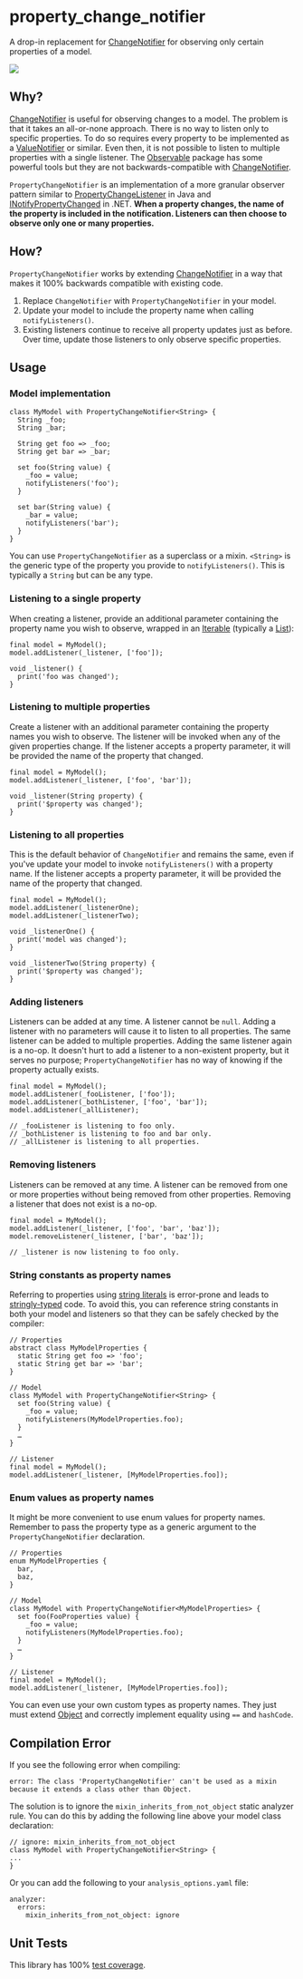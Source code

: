 # property_change_notifier

A drop-in replacement for [ChangeNotifier](https://api.flutter.dev/flutter/foundation/ChangeNotifier-class.html) for observing only certain properties of a model.

![](screenshot.png)

## Why?

[ChangeNotifier](https://api.flutter.dev/flutter/foundation/ChangeNotifier-class.html) is useful for observing changes to a model. The problem is that it takes an all-or-none approach. There is no way to listen only to specific properties. To do so requires every property to be implemented as a [ValueNotifier](https://api.flutter.dev/flutter/foundation/ValueNotifier-class.html) or similar. Even then, it is not possible to listen to multiple properties with a single listener. The [Observable](https://medium.com/r/?url=https%3A%2F%2Fpub.dev%2Fpackages%2Fobservable) package has some powerful tools but they are not backwards-compatible with [ChangeNotifier](https://api.flutter.dev/flutter/foundation/ChangeNotifier-class.html).

`PropertyChangeNotifier` is an implementation of a more granular observer pattern similar to [PropertyChangeListener](https://docs.oracle.com/javase/7/docs/api/java/beans/PropertyChangeListener.html) in Java and [INotifyPropertyChanged](https://docs.microsoft.com/en-us/dotnet/api/system.componentmodel.inotifypropertychanged.propertychanged?view=netframework-4.8) in .NET. **When a property changes, the name of the property is included in the notification. Listeners can then choose to observe only one or many properties.**

## How?

`PropertyChangeNotifier` works by extending [ChangeNotifier](https://api.flutter.dev/flutter/foundation/ChangeNotifier-class.html) in a way that makes it 100% backwards compatible with existing code.

1. Replace `ChangeNotifier` with `PropertyChangeNotifier` in your model.
1. Update your model to include the property name when calling `notifyListeners()`.
1. Existing listeners continue to receive all property updates just as before. Over time, update those listeners to only observe specific properties.

## Usage

### Model implementation

```
class MyModel with PropertyChangeNotifier<String> {
  String _foo;
  String _bar;

  String get foo => _foo;
  String get bar => _bar;

  set foo(String value) {
    _foo = value;
    notifyListeners('foo');
  }

  set bar(String value) {
    _bar = value;
    notifyListeners('bar');
  }
}
```

You can use `PropertyChangeNotifier` as a superclass or a mixin. `<String>` is the generic type of the property you provide to `notifyListeners()`. This is typically a `String` but can be any type.

### Listening to a single property
When creating a listener, provide an additional parameter containing the property name you wish to observe, wrapped in an [Iterable](https://api.dartlang.org/stable/2.4.0/dart-core/Iterable-class.html) (typically a [List](https://api.dartlang.org/stable/2.4.0/dart-core/List-class.html)):

```
final model = MyModel();
model.addListener(_listener, ['foo']);

void _listener() {
  print('foo was changed');
}

```

### Listening to multiple properties
Create a listener with an additional parameter containing the property names you wish to observe. The listener will be invoked when any of the given properties change. If the listener accepts a property parameter, it will be provided the name of the property that changed. 

```
final model = MyModel();
model.addListener(_listener, ['foo', 'bar']);

void _listener(String property) {
  print('$property was changed');
}

```

### Listening to all properties
This is the default behavior of `ChangeNotifier` and remains the same, even if you've update your model to invoke `notifyListeners()` with a property name. If the listener accepts a property parameter, it will be provided the name of the property that changed.

```
final model = MyModel();
model.addListener(_listenerOne);
model.addListener(_listenerTwo);

void _listenerOne() {
  print('model was changed');
}

void _listenerTwo(String property) {
  print('$property was changed');
}

```

### Adding listeners
Listeners can be added at any time. A listener cannot be `null`. Adding a listener with no parameters will cause it to listen to all properties. The same listener can be added to multiple properties. Adding the same listener again is a no-op. It doesn't hurt to add a listener to a non-existent property, but it serves no purpose; `PropertyChangeNotifier` has no way of knowing if the property actually exists. 

```
final model = MyModel();
model.addListener(_fooListener, ['foo']);
model.addListener(_bothListener, ['foo', 'bar']);
model.addListener(_allListener);

// _fooListener is listening to foo only.
// _bothListener is listening to foo and bar only.
// _allListener is listening to all properties.

```

### Removing listeners
Listeners can be removed at any time. A listener can be removed from one or more properties without being removed from other properties. Removing a listener that does not exist is a no-op.

```
final model = MyModel();
model.addListener(_listener, ['foo', 'bar', 'baz']);
model.removeListener(_listener, ['bar', 'baz']);

// _listener is now listening to foo only.

```

### String constants as property names

Referring to properties using [string literals](https://api.dartlang.org/stable/2.4.1/dart-core/String-class.html) is error-prone and leads to [stringly-typed](https://www.techopedia.com/definition/31876/stringly-typed) code. To avoid this, you can reference string constants in both your model and listeners so that they can be safely checked by the compiler:

```
// Properties
abstract class MyModelProperties {
  static String get foo => 'foo';
  static String get bar => 'bar';
}

// Model
class MyModel with PropertyChangeNotifier<String> {
  set foo(String value) {
    _foo = value;
    notifyListeners(MyModelProperties.foo);
  }
  …
}

// Listener
final model = MyModel();
model.addListener(_listener, [MyModelProperties.foo]);
```

### Enum values as property names

It might be more convenient to use enum values for property names. Remember to pass the property type as a generic argument to the `PropertyChangeNotifier` declaration.

```
// Properties
enum MyModelProperties {
  bar,
  baz,
}

// Model
class MyModel with PropertyChangeNotifier<MyModelProperties> {
  set foo(FooProperties value) {
    _foo = value;
    notifyListeners(MyModelProperties.foo);
  }
  …
}

// Listener
final model = MyModel();
model.addListener(_listener, [MyModelProperties.foo]);
```

You can even use your own custom types as property names. They just must extend [Object](https://api.dartlang.org/stable/2.4.0/dart-core/Object-class.html) and correctly implement equality using ``==`` and ``hashCode``. 

## Compilation Error

If you see the following error when compiling:

```
error: The class 'PropertyChangeNotifier' can't be used as a mixin because it extends a class other than Object.
```
The solution is to ignore the `mixin_inherits_from_not_object` static analyzer rule. You can do this by adding the following line above your model class declaration:

```
// ignore: mixin_inherits_from_not_object
class MyModel with PropertyChangeNotifier<String> {
...
}
```

Or you can add the following to your `analysis_options.yaml` file:

```
analyzer:
  errors:
    mixin_inherits_from_not_object: ignore
```    

## Unit Tests

This library has 100% [test coverage](coverage/index.html).